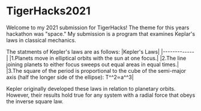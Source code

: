 # TigerHacks2021
Welcome to my 2021 submission for TigerHacks!
The theme for this years hackathon was "space." 
My submission is a program that examines Keplar's laws in classical mechanics.

The statments of Kepler's laws are as follows:
|Kepler's Laws|
|-------------|
|1.Planets move in elliptical orbits with the sun at one focus.|
|2.The line joining planets to either focus sweeps out equal areas in equal times.|
|3.The square of the period is proportional to the cube of the semi-major axis (half the longer side of the ellipse):  T^^2∝a^^3|

Kepler originally developed these laws in relation to planetary orbits. 
However, their results hold true for any system with a radial force that 
obeys the inverse square law. 

